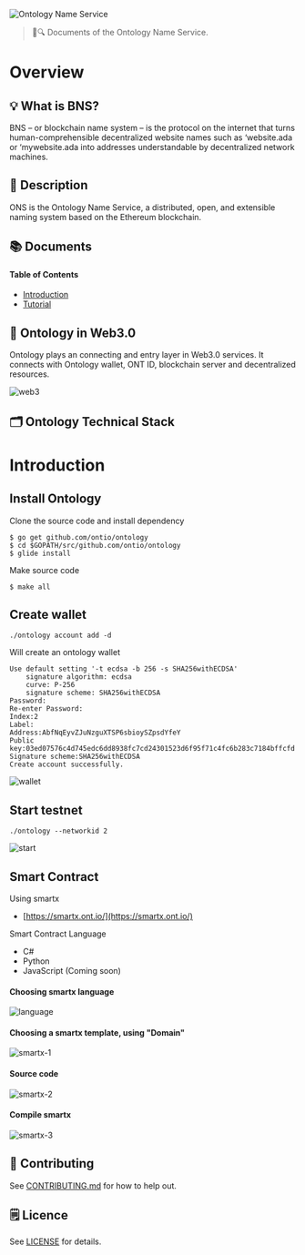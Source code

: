 ![Ontology Name Service](./assets/title.jpg)

> 📖🔍 Documents of the Ontology Name Service.

# Overview

## 💡 What is BNS?
BNS – or blockchain name system – is the protocol on the internet that turns human-comprehensible decentralized website names such as ‘website.ada or ‘mywebsite.ada into addresses understandable by decentralized network machines.

## 📝 Description

ONS is the Ontology Name Service, a distributed, open, and extensible naming system based on the Ethereum blockchain.

## 📚 Documents

#### Table of Contents
- [Introduction](./docs/INTRODUCTION.md)
- [Tutorial](./docs/TUTORIAL.md)

## 📝 Ontology in Web3.0
Ontology plays an connecting and entry layer in Web3.0 services. It connects with Ontology wallet, ONT ID, blockchain server and decentralized resources.

![web3](./assets/web3.png)

## 🗂️ Ontology Technical Stack

# Introduction

## Install Ontology

Clone the source code and install dependency
```
$ go get github.com/ontio/ontology
$ cd $GOPATH/src/github.com/ontio/ontology
$ glide install
```

Make source code
```
$ make all
```

## Create wallet

```
./ontology account add -d
```

Will create an ontology wallet
```
Use default setting '-t ecdsa -b 256 -s SHA256withECDSA'
	signature algorithm: ecdsa
	curve: P-256
	signature scheme: SHA256withECDSA
Password:
Re-enter Password:
Index:2
Label:
Address:AbfNqEyvZJuNzguXTSP6sbioySZpsdYfeY
Public key:03ed07576c4d745edc6dd8938fc7cd24301523d6f95f71c4fc6b283c7184bffcfd
Signature scheme:SHA256withECDSA
Create account successfully.
```

![wallet](./assets/wallet.png)

## Start testnet
```
./ontology --networkid 2
```

![start](./assets/ontology.png)

## Smart Contract

Using smartx
- [https://smartx.ont.io/](https://smartx.ont.io/)

Smart Contract Language
- C#
- Python
- JavaScript (Coming soon)

#### Choosing smartx language
![language](./assets/language.png)

#### Choosing a smartx template, using "Domain"
![smartx-1](./assets/smartx-1.png)

#### Source code
![smartx-2](./assets/smartx-2.png)

#### Compile smartx
![smartx-3](./assets/smartx-3.png)

## 📣 Contributing
See [CONTRIBUTING.md](./CONTRIBUTING.md) for how to help out.

## 🗒 Licence
See [LICENSE](./LICENSE) for details.
